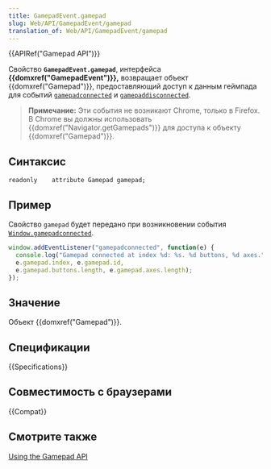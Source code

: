 ```yaml
---
title: GamepadEvent.gamepad
slug: Web/API/GamepadEvent/gamepad
translation_of: Web/API/GamepadEvent/gamepad
---
```


{{APIRef("Gamepad API")}}

Свойство **`GamepadEvent.gamepad`**, интерфейса **{{domxref("GamepadEvent")}},** возвращает объект {{domxref("Gamepad")}}, предоставляющий доступ к данным геймпада для событий [`gamepadconnected`](/ru/docs/Web/Events/gamepadconnected) и [`gamepaddisconnected`](/ru/docs/Web/Events/gamepaddisconnected).

> **Примечание:** Эти события не возникают Chrome, только в Firefox. В Chrome вы должны использовать {{domxref("Navigator.getGamepads")}} для доступа к объекту {{domxref("Gamepad")}}.

## Синтаксис

```
readonly    attribute Gamepad gamepad;
```

## Пример

Свойство `gamepad` будет передано при возникновении события [`Window.gamepadconnected`](/ru/docs/Web/Events/gamepadconnected).

```js
window.addEventListener("gamepadconnected", function(e) {
  console.log("Gamepad connected at index %d: %s. %d buttons, %d axes.",
  e.gamepad.index, e.gamepad.id,
  e.gamepad.buttons.length, e.gamepad.axes.length);
});
```

## Значение

Объект {{domxref("Gamepad")}}.

## Спецификации

{{Specifications}}

## Совместимость с браузерами

{{Compat}}

## Смотрите также

[Using the Gamepad API](/ru/docs/Web/Guide/API/Gamepad)
